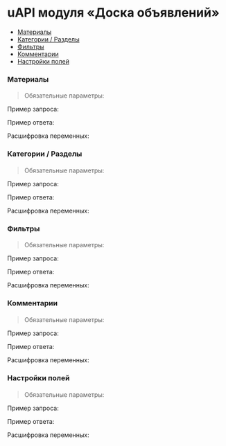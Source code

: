 # uAPI модуля «Доска объявлений»

- [Материалы](#module-board-entry)
- [Категории / Разделы](#module-board-category)
- [Фильтры](#module-board-filter)
- [Комментарии](#module-board-comments)
- [Настройки полей](#module-board-fields)

<a name="module-board-entry"></a>
### Материалы

####

> Обязательные параметры:

Пример запроса:


Пример ответа:


Расшифровка переменных:


<a name="module-board-category"></a>
### Категории / Разделы

####

> Обязательные параметры:

Пример запроса:


Пример ответа:


Расшифровка переменных:


<a name="module-board-filter"></a>
### Фильтры

####

> Обязательные параметры:

Пример запроса:


Пример ответа:


Расшифровка переменных:


<a name="module-board-comments"></a>
### Комментарии

####

> Обязательные параметры:

Пример запроса:


Пример ответа:


Расшифровка переменных:


<a name="module-board-fields"></a>
### Настройки полей

####

> Обязательные параметры:

Пример запроса:


Пример ответа:


Расшифровка переменных:
